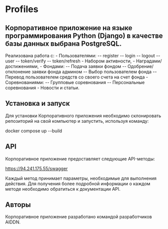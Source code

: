 # Profiles

## Корпоративное приложение на языке программирования Python (Django) в качестве базы данных выбрана PostgreSQL. 
Реализована работа с: 
    - Пользователями:
        -- register
        -- login
        -- logout
        -- user
        -- token/verify
        -- token/refresh
    - Набором активности,
    - Наградами/достижениями,
    - Фондами:
        -- Подача заявки фондом
        -- Одобрение/отклонение заявки фонда админом
        -- Выбор пользователем фонда
        -- Перевод пользователем средств со своего счета на счет фонда
    - Соревнованиями:
        -- Групповые соревнования
        -- Персональные соревнования
    - Новости и статьи.


## Установка и запуск

Для установки Корпоративного приложения необходимо склонировать репозиторий на свой компьютер 
и запустить, используя команду:


docker compose up --build


## API

Корпоративное приложение предоставляет следующие API-методы:

https://94.241.175.55/swagger

Каждый метод принимает параметры, необходимые для выполнения действия. 
Для получения более подробной информации о каждом методе необходимо обратиться к документации API.


##  Авторы

Корпоративное приложение разработано командой разработчиков AIDDN.
